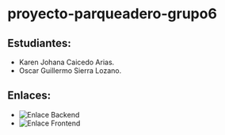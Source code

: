 # proyecto-parqueadero-grupo6

## Estudiantes:
- Karen Johana Caicedo Arias.
- Oscar Guillermo Sierra Lozano.

## Enlaces:
- ![Enlace Backend](https://github.com/Oscarsl10/backend-parqueadero.git)
- ![Enlace Frontend](https://github.com/Oscarsl10/frontend-parqueadero.git)

